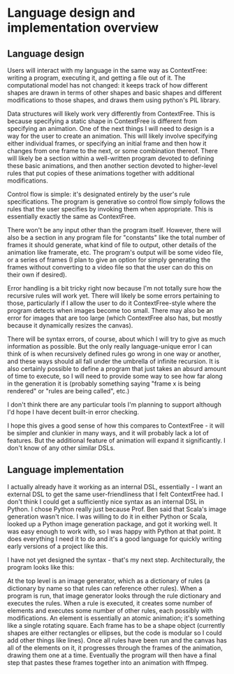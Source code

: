 # Language design and implementation overview

## Language design

Users will interact with my language in the same way as ContextFree: writing a program, executing it, and getting a file out of it. The computational model has not changed: it keeps track of how different shapes are drawn in terms of other shapes and basic shapes and different modifications to those shapes, and draws them using python's PIL library. 

Data structures will likely work very differently from ContextFree. This is because specifying a static shape in ContextFree is different from specifying an animation. One of the next things I will need to design is a way for the user to create an animation. This will likely involve specifying either individual frames, or specifying an initial frame and then how it changes from one frame to the next, or some combination thereof. There will likely be a section within a well-written program devoted to defining these basic animations, and then another section devoted to higher-level rules that put copies of these animations together with additional modifications.

Control flow is simple: it's designated entirely by the user's rule specifications. The program is generative so control flow simply follows the rules that the user specifies by invoking them when appropriate. This is essentially exactly the same as ContextFree.

There won't be any input other than the program itself. However, there will also be a section in any program file for "constants" like the total number of frames it should generate, what kind of file to output, other details of the animation like framerate, etc. The program's output will be some video file, or a series of frames (I plan to give an option for simply generating the frames without converting to a video file so that the user can do this on their own if desired). 

Error handling is a bit tricky right now because I'm not totally sure how the recursive rules will work yet. There will likely be some errors pertaining to those, particularly if I allow the user to do it ContextFree-style where the program detects when images become too small. There may also be an error for images that are too large (which ContextFree also has, but mostly because it dynamically resizes the canvas). 

There will be syntax errors, of course, about which I will try to give as much information as possible. But the only really language-unique error I can think of is when recursively defined rules go wrong in one way or another, and these ways should all fall under the umbrella of infinite recursion. It is also certainly possible to define a program that just takes an absurd amount of time to execute, so I will need to provide some way to see how far along in the generation it is (probably something saying "frame x is being rendered" or "rules are being called", etc.) 

I don't think there are any particular tools I'm planning to support although I'd hope I have decent built-in error checking.

I hope this gives a good sense of how this compares to ContextFree - it will be simpler and clunkier in many ways, and it will probably lack a lot of features. But the additional feature of animation will expand it significantly. I don't know of any other similar DSLs.

## Language implementation

I actually already have it working as an internal DSL, essentially - I want an external DSL to get the same user-friendliness that I felt ContextFree had. I don't think I could get a sufficiently nice syntax as an internal DSL in Python. I chose Python really just because Prof. Ben said that Scala's image generation wasn't nice. I was willing to do it in either Python or Scala, looked up a Python image generation package, and got it working well. It was easy enough to work with, so I was happy with Python at that point. It does everything I need it to do and it's a good language for quickly writing early versions of a project like this.

I have not yet designed the syntax - that's my next step. Architecturally, the program looks like this:

At the top level is an image generator, which as a dictionary of rules (a dictionary by name so that rules can reference other rules). When a program is run, that image generator looks through the rule dictionary and executes the rules. When a rule is executed, it creates some number of elements and executes some number of other rules, each possibly with modifications. An element is essentially an atomic animation; it's something like a single rotating square. Each frame has to be a shape object (currently shapes are either rectangles or ellipses, but the code is modular so I could add other things like lines). Once all rules have been run and the canvas has all of the elements on it, it progresses through the frames of the animation, drawing them one at a time. Eventually the program will then have a final step that pastes these frames together into an animation with ffmpeg. 